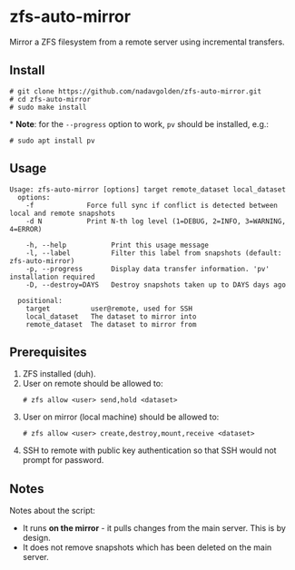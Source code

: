 # zfs-auto-mirror
Mirror a ZFS filesystem from a remote server using incremental transfers.

## Install
```
# git clone https://github.com/nadavgolden/zfs-auto-mirror.git
# cd zfs-auto-mirror
# sudo make install
```

\* **Note**: for the `--progress` option to work, `pv` should be installed, e.g.:
```
# sudo apt install pv
```

## Usage
```
Usage: zfs-auto-mirror [options] target remote_dataset local_dataset
  options:
    -f             Force full sync if conflict is detected between local and remote snapshots
    -d N           Print N-th log level (1=DEBUG, 2=INFO, 3=WARNING, 4=ERROR)

    -h, --help           Print this usage message
    -l, --label          Filter this label from snapshots (default: zfs-auto-mirror)
    -p, --progress       Display data transfer information. 'pv' installation required
    -D, --destroy=DAYS   Destroy snapshots taken up to DAYS days ago
  
  positional:
    target          user@remote, used for SSH
    local_dataset   The dataset to mirror into
    remote_dataset  The dataset to mirror from
```

## Prerequisites
1. ZFS installed (duh).
2. User on remote should be allowed to:
    ```
    # zfs allow <user> send,hold <dataset>
    ```
3. User on mirror (local machine) should be allowed to:
    ```
    # zfs allow <user> create,destroy,mount,receive <dataset>
    ```
4. SSH to remote with public key authentication so that SSH would not prompt for password.

## Notes
Notes about the script:
- It runs **on the mirror** - it pulls changes from the main server. This is by design.
- It does not remove snapshots which has been deleted on the main server.
